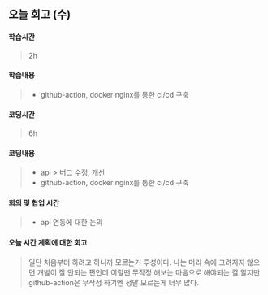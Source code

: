 ## 오늘 회고 (수)

#### 학습시간   
> 2h

#### 학습내용  
> * github-action, docker nginx를 통한 ci/cd 구축

#### 코딩시간
> 6h

#### 코딩내용
> * api > 버그 수정, 개선
> * github-action, docker nginx를 통한 ci/cd 구축


#### 회의 및 협업 시간
> * api 연동에 대한 논의

#### 오늘 시간 계획에 대한 회고
> 일단 처음부터 하려고 하니까 모르는거 투성이다.
> 나는 머리 속에 그려지지 않으면 개발이 잘 안되는 편인데
> 이럴땐 무작정 해보는 마음으로 해야되는 걸 알지만
> github-action은 무작정 하기엔 정말 모르는게 너무 많다.
